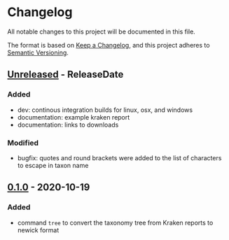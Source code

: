 # Changelog
All notable changes to this project will be documented in this file.

The format is based on [Keep a Changelog](https://keepachangelog.com/en/1.0.0/),
and this project adheres to [Semantic Versioning](https://semver.org/spec/v2.0.0.html).

<!-- next-header -->

## [Unreleased] - ReleaseDate

### Added 

- dev: continous integration builds for linux, osx, and windows
- documentation: example kraken report
- documentation: links to downloads

### Modified

- bugfix: quotes and round brackets were added to the list of characters to escape in taxon name

## [0.1.0] - 2020-10-19

### Added

- command `tree` to convert the taxonomy tree from Kraken reports to newick format


<!-- next-url -->
[Unreleased]: https://github.com/jeanmanguy/spideog/compare/v0.1.0...HEAD
[0.1.0]: https://github.com/jeanmanguy/spideog/releases/tag/v0.1.0